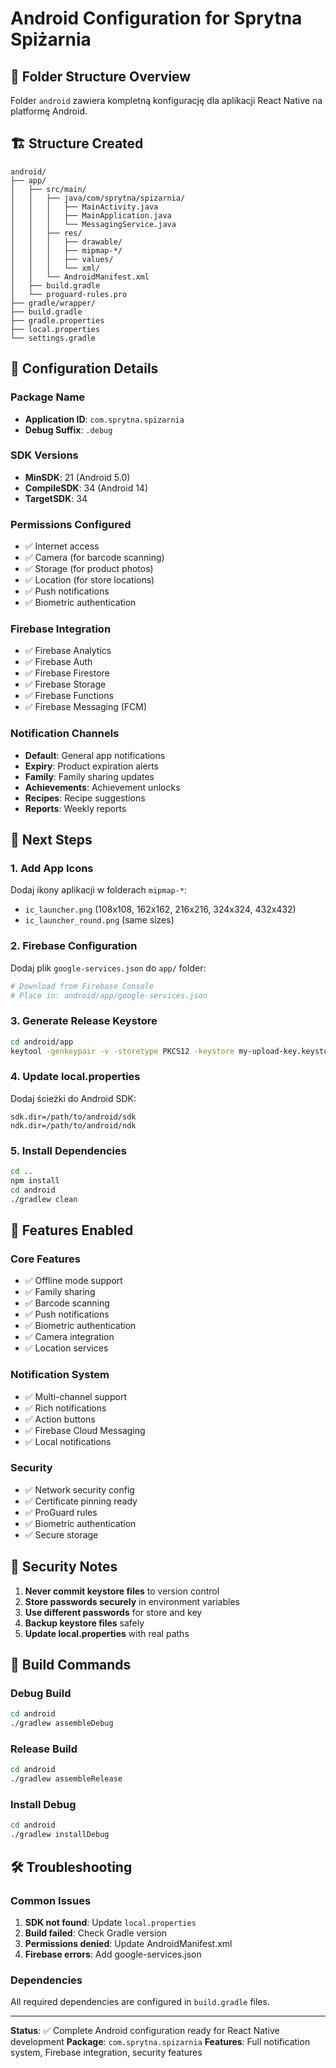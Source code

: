 # Android Configuration for Sprytna Spiżarnia

## 📱 Folder Structure Overview

Folder `android` zawiera kompletną konfigurację dla aplikacji React Native na platformę Android.

## 🏗️ Structure Created

```
android/
├── app/
│   ├── src/main/
│   │   ├── java/com/sprytna/spizarnia/
│   │   │   ├── MainActivity.java
│   │   │   ├── MainApplication.java
│   │   │   └── MessagingService.java
│   │   ├── res/
│   │   │   ├── drawable/
│   │   │   ├── mipmap-*/
│   │   │   ├── values/
│   │   │   └── xml/
│   │   └── AndroidManifest.xml
│   ├── build.gradle
│   └── proguard-rules.pro
├── gradle/wrapper/
├── build.gradle
├── gradle.properties
├── local.properties
└── settings.gradle
```

## 🔧 Configuration Details

### Package Name
- **Application ID**: `com.sprytna.spizarnia`
- **Debug Suffix**: `.debug`

### SDK Versions
- **MinSDK**: 21 (Android 5.0)
- **CompileSDK**: 34 (Android 14)
- **TargetSDK**: 34

### Permissions Configured
- ✅ Internet access
- ✅ Camera (for barcode scanning)
- ✅ Storage (for product photos)
- ✅ Location (for store locations)
- ✅ Push notifications
- ✅ Biometric authentication

### Firebase Integration
- ✅ Firebase Analytics
- ✅ Firebase Auth
- ✅ Firebase Firestore
- ✅ Firebase Storage
- ✅ Firebase Functions
- ✅ Firebase Messaging (FCM)

### Notification Channels
- **Default**: General app notifications
- **Expiry**: Product expiration alerts
- **Family**: Family sharing updates
- **Achievements**: Achievement unlocks
- **Recipes**: Recipe suggestions
- **Reports**: Weekly reports

## 🚀 Next Steps

### 1. Add App Icons
Dodaj ikony aplikacji w folderach `mipmap-*`:
- `ic_launcher.png` (108x108, 162x162, 216x216, 324x324, 432x432)
- `ic_launcher_round.png` (same sizes)

### 2. Firebase Configuration
Dodaj plik `google-services.json` do `app/` folder:
```bash
# Download from Firebase Console
# Place in: android/app/google-services.json
```

### 3. Generate Release Keystore
```bash
cd android/app
keytool -genkeypair -v -storetype PKCS12 -keystore my-upload-key.keystore -alias my-key-alias -keyalg RSA -keysize 2048 -validity 10000
```

### 4. Update local.properties
Dodaj ścieżki do Android SDK:
```properties
sdk.dir=/path/to/android/sdk
ndk.dir=/path/to/android/ndk
```

### 5. Install Dependencies
```bash
cd ..
npm install
cd android
./gradlew clean
```

## 🎯 Features Enabled

### Core Features
- ✅ Offline mode support
- ✅ Family sharing
- ✅ Barcode scanning
- ✅ Push notifications
- ✅ Biometric authentication
- ✅ Camera integration
- ✅ Location services

### Notification System
- ✅ Multi-channel support
- ✅ Rich notifications
- ✅ Action buttons
- ✅ Firebase Cloud Messaging
- ✅ Local notifications

### Security
- ✅ Network security config
- ✅ Certificate pinning ready
- ✅ ProGuard rules
- ✅ Biometric authentication
- ✅ Secure storage

## 🔐 Security Notes

1. **Never commit keystore files** to version control
2. **Store passwords securely** in environment variables
3. **Use different passwords** for store and key
4. **Backup keystore files** safely
5. **Update local.properties** with real paths

## 📱 Build Commands

### Debug Build
```bash
cd android
./gradlew assembleDebug
```

### Release Build
```bash
cd android
./gradlew assembleRelease
```

### Install Debug
```bash
cd android
./gradlew installDebug
```

## 🛠️ Troubleshooting

### Common Issues
1. **SDK not found**: Update `local.properties`
2. **Build failed**: Check Gradle version
3. **Permissions denied**: Update AndroidManifest.xml
4. **Firebase errors**: Add google-services.json

### Dependencies
All required dependencies are configured in `build.gradle` files.

---

**Status**: ✅ Complete Android configuration ready for React Native development
**Package**: `com.sprytna.spizarnia`
**Features**: Full notification system, Firebase integration, security features
